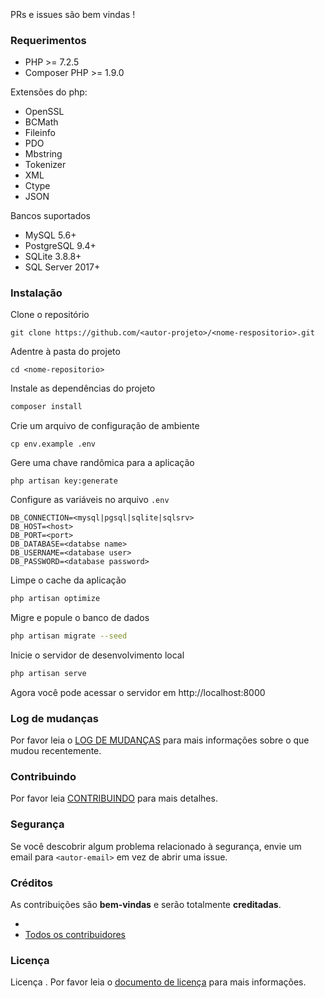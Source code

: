 # <nome-repositorio>

## <descricao-repositorio>

[![<licenca>](https://badgen.net/<badge-licenca>)](LICENSE)

> #### <informacoes-repositorio>

PRs e issues são bem vindas !

### Requerimentos 

* PHP >= 7.2.5
* Composer PHP >= 1.9.0

Extensões do php:

* OpenSSL
* BCMath
* Fileinfo
* PDO
* Mbstring
* Tokenizer
* XML
* Ctype
* JSON

Bancos suportados

 * MySQL 5.6+
 * PostgreSQL 9.4+
 * SQLite 3.8.8+
 * SQL Server 2017+

### Instalação

Clone o repositório

    git clone https://github.com/<autor-projeto>/<nome-respositorio>.git

Adentre à pasta do projeto

    cd <nome-repositorio>

Instale as dependências do projeto

```bash
composer install            
```

Crie um arquivo de configuração de ambiente

    cp env.example .env

Gere uma chave randômica para a aplicação

    php artisan key:generate    

Configure as variáveis no arquivo `.env`

```env
DB_CONNECTION=<mysql|pgsql|sqlite|sqlsrv>
DB_HOST=<host>
DB_PORT=<port>
DB_DATABASE=<databse name>
DB_USERNAME=<database user>
DB_PASSWORD=<database password>
```

Limpe o cache da aplicação

```bash
php artisan optimize    
```

Migre e popule o banco de dados

```bash
php artisan migrate --seed    
```

Inicie o servidor de desenvolvimento local 
```bash
php artisan serve
```

Agora você pode acessar o servidor em http://localhost:8000


### Log de mudanças

Por favor leia o [LOG DE MUDANÇAS](CHANGELOG.md) para mais informações sobre o que mudou recentemente.

### Contribuindo

Por favor leia [CONTRIBUINDO](CONTRIBUTING.md) para mais detalhes.

### Segurança

Se você descobrir algum problema relacionado à segurança, envie um email para `<autor-email>` em vez de abrir uma issue.

### Créditos
As contribuições são **bem-vindas** e serão totalmente **creditadas**.

- [<nome-autor>](https://github.com/<usuario-autor>)
- [Todos os contribuidores](../../contributors)

### Licença

Licença <licenca>. Por favor leia o [documento de licença](LICENSE) para mais informações.
